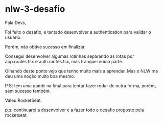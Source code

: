 ﻿# nlw-3-desafio

Fala Devs,

Foi feito o desafio, e tentado desenvolver a authentication para validar o usuario.

Porém, não obtive sucesso em finalizar.

Consegui desenvolver algumas rotinhas separando as rotas por app.routes.tsx e auth.routes.tsx, mas tranquei numa parte.

Olhando deste ponto vejo que tenho muito mais a aprender. Mas o NLW me deu uma noção muito boa mesmo.

P.S: tem uma gambi na final para tentar fazer rodar de outra forma, porém, sem sucesso também.

Valeu RocketSeat.

p.s: continuarei a desenvolver e a fazer todo o desafio proposto pela rocketseat.
